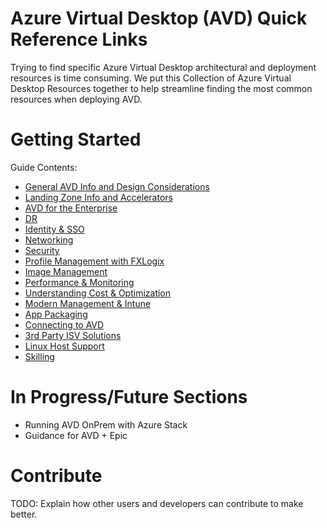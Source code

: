 # Azure Virtual Desktop (AVD) Quick Reference Links
Trying to find specific Azure Virtual Desktop architectural and deployment resources is time consuming. We put this Collection of Azure Virtual Desktop Resources together to help streamline finding the most common resources when deploying AVD.

# Getting Started
Guide Contents:
- [General AVD Info and Design Considerations](https://github.com/chrismihm-ms/AVDQuickLinks/blob/main/General%20AVD%20Info%20and%20Design%20Considerations.md)
- [Landing Zone Info and Accelerators](https://github.com/chrismihm-ms/AVDQuickLinks/blob/main/Landing%20Zone%20Info%20and%20Accelerators.md)
- [AVD for the Enterprise](https://github.com/chrismihm-ms/AVDQuickLinks/blob/main/AVD%20for%20the%20Enterprise.md)
- [DR](https://github.com/chrismihm-ms/AVDQuickLinks/blob/main/DR.md)
- [Identity & SSO](https://github.com/chrismihm-ms/AVDQuickLinks/blob/main/Identity%20and%20SSO.md)
- [Networking](https://github.com/chrismihm-ms/AVDQuickLinks/blob/main/Networking.md)
- [Security](https://github.com/chrismihm-ms/AVDQuickLinks/blob/main/Security.md)
- [Profile Management with FXLogix](https://github.com/chrismihm-ms/AVDQuickLinks/blob/main/Profile%20Management.md)
- [Image Management](https://github.com/chrismihm-ms/AVDQuickLinks/blob/main/Image%20Management.md)
- [Performance & Monitoring](https://github.com/chrismihm-ms/AVDQuickLinks/blob/main/Performance%20and%20Monitoring.md)
- [Understanding Cost & Optimization](https://github.com/chrismihm-ms/AVDQuickLinks/blob/main/Cost%20Optimization.md)
- [Modern Management & Intune](https://github.com/chrismihm-ms/AVDQuickLinks/blob/main/Modern%20Management%20and%20Intune.md)
- [App Packaging](https://github.com/chrismihm-ms/AVDQuickLinks/blob/main/App%20Packaging.md)
- [Connecting to AVD](https://github.com/chrismihm-ms/AVDQuickLinks/blob/main/Connecting%20to%20AVD.md)
- [3rd Party ISV Solutions](https://github.com/chrismihm-ms/AVDQuickLinks/blob/main/3rd%20Party%20ISV%20Solutions.md)
- [Linux Host Support](https://github.com/chrismihm-ms/AVDQuickLinks/blob/main/Linux%20Support.md)
- [Skilling](https://github.com/chrismihm-ms/AVDQuickLinks/blob/main/Skilling.md)

# In Progress/Future Sections
- Running AVD OnPrem with Azure Stack
- Guidance for AVD + Epic

# Contribute
TODO: Explain how other users and developers can contribute to make better. 